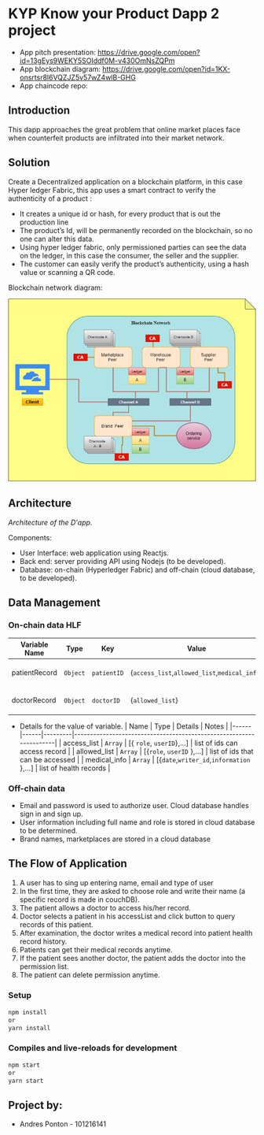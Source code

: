 # KYP Know your Product Dapp 2 project

- App pitch presentation: https://drive.google.com/open?id=13gEys9WEKY5SOIddf0M-v430OmNsZQPm
- App blockchain diagram: https://drive.google.com/open?id=1KX-onsrtsr8l6VQZJZ5v57wZ4wlB-GHG
- App chaincode repo: 

## Introduction

This dapp approaches the great problem that online market places face when counterfeit products are infiltrated into their market network. 

## Solution

Create a Decentralized application on a blockchain platform, in this case Hyper ledger Fabric, this app uses a smart contract to verify the authenticity of a product :

- It creates a unique id or hash, for every product that is out the production line
- The product’s Id, will be permanently recorded on the blockchain, so no one can alter this data.
- Using hyper ledger fabric, only permissioned parties can see the data on the ledger, in this case the consumer, the seller and the supplier.
- The customer can easily verify the product’s authenticity, using a hash value or scanning a QR code.

Blockchain network diagram:

  ![](./documentation/KYPdiagram.jpg)

 
## Architecture

<!-- ![](./documentation/architectureofapp.png) -->

_Architecture of the D'app._

Components:

- User Interface: web application using Reactjs.
- Back end: server providing API using Nodejs (to be developed).
- Database: on-chain (Hyperledger Fabric) and off-chain (cloud database, to be developed).

## Data Management

### On-chain data HLF

| Variable Name | Type     | Key         | Value                                         | Notes              |
| ------------- | -------- | ----------- | --------------------------------------------- | ------------------ |
| patientRecord | `Object` | `patientID` | {`access_list`,`allowed_list`,`medical_info`} | record for patient |
| doctorRecord  | `Object` | `doctorID`  | {`allowed_list`}                              | record for doctor  |

- Details for the value of variable.
  | Name | Type | Details | Notes |
  |------|------|---------|--------------------------------------------------------------------|
  | access_list | `Array` | [{ `role`, `userID`},...] | list of ids can access record |
  | allowed_list | `Array` | [{`role`, `userID` },...] | list of ids that can be accessed |
  | medical_info | `Array` | [{`date`,`writer_id`,`information` },...] | list of health records |

### Off-chain data

- Email and password is used to authorize user. Cloud database handles sign in and sign up.
- User information including full name and role is stored in cloud database to be determined.
- Brand names, marketplaces are stored in a cloud database

## The Flow of Application

1. A user has to sing up entering name, email and type of user
2. In the first time, they are asked to choose role and write their name (a specific record is made in couchDB).
3. The patient allows a doctor to access his/her record.
4. Doctor selects a patient in his accessList and click button to query records of this patient.
5. After examination, the doctor writes a medical record into patient health record history.
6. Patients can get their medical records anytime.
7. If the patient sees another doctor, the patient adds the doctor into the permission list.
8. The patient can delete permission anytime.


### Setup

```
npm install
or
yarn install
```

### Compiles and live-reloads for development

```
npm start
or
yarn start
```

## Project by:

- Andres Ponton - 101216141


